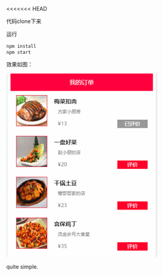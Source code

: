 <<<<<<< HEAD

代码clone下来

运行

```
npm install
npm start
```

效果如图：

![orderlist](./public/GIF.gif)

quite simple.

